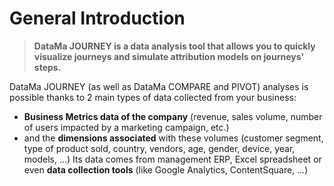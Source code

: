 # General Introduction


> **DataMa JOURNEY is a data analysis tool that allows you to quickly visualize journeys and simulate attribution models on journeys' steps.**
  
DataMa JOURNEY (as well as DataMa COMPARE and PIVOT) analyses is possible thanks to 2 main types of data collected from your business:

* **Business Metrics data of the company** (revenue, sales volume, number of users impacted by a marketing campaign, etc.)
* and the **dimensions associated** with these volumes (customer segment, type of product sold, country, vendors, age, gender, device, year, models, …)
Its data comes from management ERP, Excel spreadsheet or even **data collection tools** (like Google Analytics, ContentSquare, …)
